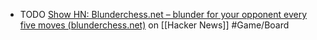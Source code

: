 - TODO [Show HN: Blunderchess.net – blunder for your opponent every five moves (blunderchess.net)](https://news.ycombinator.com/item?id=43063970) on [[Hacker News]] #Game/Board